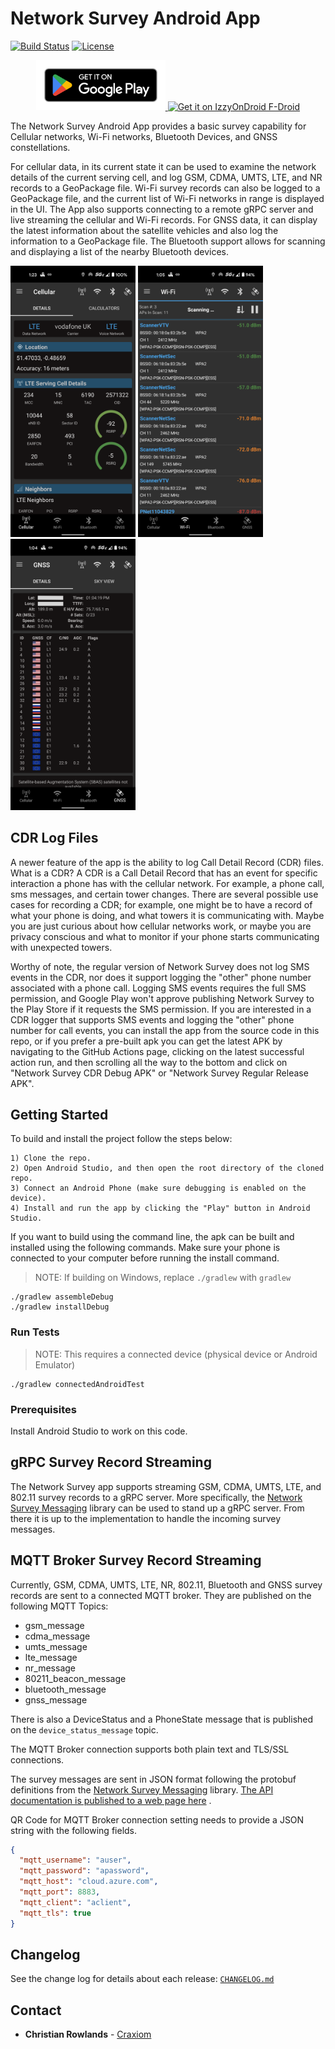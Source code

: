 # Network Survey Android App

[![Build Status](https://travis-ci.com/christianrowlands/android-network-survey.svg?branch=develop)](https://travis-ci.com/github/christianrowlands/android-network-survey)
[![License](https://img.shields.io/badge/license-Apache%202-green.svg?style=flat)](https://github.com/christianrowlands/android-network-survey/blob/develop/LICENSE)

<p align="center">
  <a href="https://play.google.com/store/apps/details?id=com.craxiom.networksurvey">
    <img src="screenshots/google-play-badge.png" height="80">
  </a>
  <a href="https://apt.izzysoft.de/fdroid/index/apk/com.craxiom.networksurvey">
    <img src="https://fdroid.gitlab.io/artwork/badge/get-it-on.png" alt="Get it on IzzyOnDroid F-Droid" height="80">
  </a>
</p>

The Network Survey Android App provides a basic survey capability for Cellular networks, Wi-Fi
networks, Bluetooth Devices, and GNSS constellations.

For cellular data, in its current state it can be used to examine the network details of the current
serving cell, and log GSM, CDMA, UMTS, LTE, and NR records to a GeoPackage file. Wi-Fi survey
records can also be logged to a GeoPackage file, and the current list of Wi-Fi networks in range is
displayed in the UI. The App also supports connecting to a remote gRPC server and live streaming the
cellular and Wi-Fi records. For GNSS data, it can display the latest information about the satellite
vehicles and also log the information to a GeoPackage file. The Bluetooth support allows for
scanning and displaying a list of the nearby Bluetooth devices.

<img src="screenshots/cellular_details.png" alt="Cellular Details" width="200"/>
<img src="screenshots/wi-fi_details.png" alt="Wi-Fi Details" width="200"/>
<img src="screenshots/gnss_details.png" alt="GNSS Details" width="200"/>

## CDR Log Files

A newer feature of the app is the ability to log Call Detail Record (CDR) files. What is a CDR? A
CDR is a Call Detail Record that has an event for specific interaction a phone has with the cellular
network. For example, a phone call, sms messages, and certain tower changes. There are several
possible use cases for recording a CDR; for example, one might be to have a record of what your
phone is doing, and what towers it is communicating with. Maybe you are just curious about how
cellular networks work, or maybe you are privacy conscious and what to monitor if your phone starts
communicating with unexpected towers.

Worthy of note, the regular version of Network Survey does not log SMS events in the CDR, nor does
it support logging the "other" phone number associated with a phone call. Logging SMS events
requires the full SMS permission, and Google Play won\'t approve publishing Network Survey to the
Play Store if it requests the SMS permission. If you are interested in a CDR logger that supports
SMS events and logging the "other" phone number for call events, you can install the app from the
source code in this repo, or if you prefer a pre-built apk you can get the latest APK by navigating
to the GitHub Actions page, clicking on the latest successful action run, and then scrolling all
the way to the bottom and click on "Network Survey CDR Debug APK" or "Network Survey Regular Release
APK".

## Getting Started

To build and install the project follow the steps below:

    1) Clone the repo.
    2) Open Android Studio, and then open the root directory of the cloned repo.
    3) Connect an Android Phone (make sure debugging is enabled on the device).
    4) Install and run the app by clicking the "Play" button in Android Studio.

If you want to build using the command line, the apk can be built and installed using the following
commands. Make sure your phone is connected to your computer before running the install command.

> NOTE: If building on Windows, replace `./gradlew` with `gradlew`

```shell
./gradlew assembleDebug
./gradlew installDebug
```

### Run Tests

> NOTE: This requires a connected device (physical device or Android Emulator)

```
./gradlew connectedAndroidTest
```

### Prerequisites

Install Android Studio to work on this code.

## gRPC Survey Record Streaming

The Network Survey app supports streaming GSM, CDMA, UMTS, LTE, and 802.11 survey records to a gRPC
server. More specifically,
the [Network Survey Messaging](https://github.com/christianrowlands/network-survey-messaging)
library can be used to stand up a gRPC server. From there it is up to the implementation to handle
the incoming survey messages.

## MQTT Broker Survey Record Streaming

Currently, GSM, CDMA, UMTS, LTE, NR, 802.11, Bluetooth and GNSS survey records are sent to a
connected MQTT broker. They are published on the following MQTT Topics:

* gsm_message
* cdma_message
* umts_message
* lte_message
* nr_message
* 80211_beacon_message
* bluetooth_message
* gnss_message

There is also a DeviceStatus and a PhoneState message that is published on
the `device_status_message` topic.

The MQTT Broker connection supports both plain text and TLS/SSL connections.

The survey messages are sent in JSON format following the protobuf definitions from
the [Network Survey Messaging](https://github.com/christianrowlands/network-survey-messaging)
library. [The API documentation is published to a web page here](https://messaging.networksurvey.app/)
.

QR Code for MQTT Broker connection setting needs to provide a JSON string with the following fields.

```json
{
  "mqtt_username": "auser",
  "mqtt_password": "apassword",
  "mqtt_host": "cloud.azure.com",
  "mqtt_port": 8883,
  "mqtt_client": "aclient",
  "mqtt_tls": true
}
```

## Changelog

See the change log for details about each release: [`CHANGELOG.md`](CHANGELOG.md)

## Contact

* **Christian Rowlands** - [Craxiom](https://github.com/christianrowlands)
